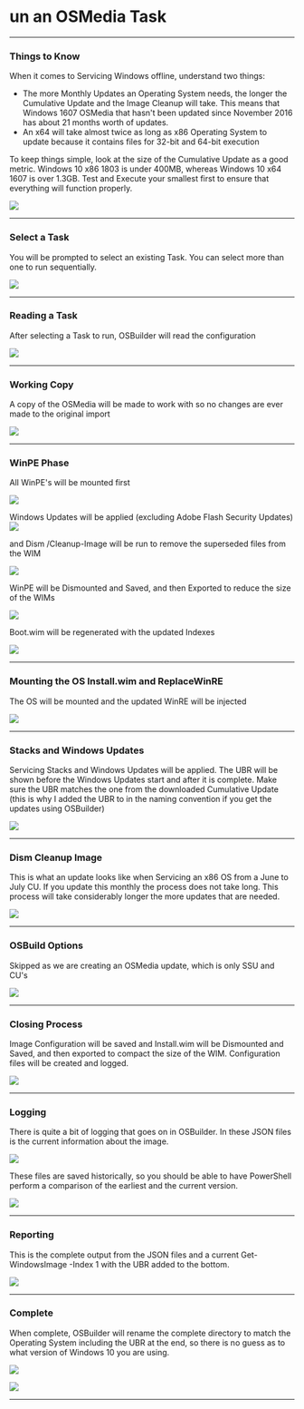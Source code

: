 # un an OSMedia Task

---

### Things to Know

When it comes to Servicing Windows offline, understand two things:

* The more Monthly Updates an Operating System needs, the longer the Cumulative Update and the Image Cleanup will take. This means that Windows 1607 OSMedia that hasn't been updated since November 2016 has about 21 months worth of updates.
* An x64 will take almost twice as long as x86 Operating System to update because it contains files for 32-bit and 64-bit execution

To keep things simple, look at the size of the Cumulative Update as a good metric. Windows 10 x86 1803 is under 400MB, whereas Windows 10 x64 1607 is over 1.3GB. Test and Execute your smallest first to ensure that everything will function properly.

![](/assets/2018-07-14_1-13-29.png)

---

### Select a Task

You will be prompted to select an existing Task.  You can select more than one to run sequentially.

![](/assets/2018-07-14_1-54-41.png)

---

### Reading a Task

After selecting a Task to run, OSBuilder will read the configuration

![](/assets/2018-07-14_3-02-49.png)

---

### Working Copy

A copy of the OSMedia will be made to work with so no changes are ever made to the original import

![](/assets/2018-07-14_3-04-17.png)

---

### WinPE Phase

All WinPE's will be mounted first

![](/assets/2018-07-14_3-04-54.png)

Windows Updates will be applied \(excluding Adobe Flash Security Updates\)![](/assets/2018-07-14_3-05-42.png)

and Dism /Cleanup-Image will be run to remove the superseded files from the WIM

![](/assets/2018-07-14_3-06-21.png)

WinPE will be Dismounted and Saved, and then Exported to reduce the size of the WIMs

![](/assets/2018-07-14_3-07-11.png)

Boot.wim will be regenerated with the updated Indexes

![](/assets/2018-07-14_3-08-07.png)

---

### Mounting the OS Install.wim and ReplaceWinRE

The OS will be mounted and the updated WinRE will be injected

![](/assets/2018-07-14_11-04-25.png)

---

### Stacks and Windows Updates

Servicing Stacks and Windows Updates will be applied.  The UBR will be shown before the Windows Updates start and after it is complete.  Make sure the UBR matches the one from the downloaded Cumulative Update \(this is why I added the UBR to in the naming convention if you get the updates using OSBuilder\)

![](/assets/2018-07-14_11-05-28.png)

---

### Dism Cleanup Image

This is what an update looks like when Servicing an x86 OS from a June to July CU.  If you update this monthly the process does not take long.  This process will take considerably longer the more updates that are needed.

![](/assets/2018-07-14_11-09-56.png)

---

### OSBuild Options

Skipped as we are creating an OSMedia update, which is only SSU and CU's

![](/assets/2018-07-12_14-20-09.png)

---

### Closing Process

Image Configuration will be saved and Install.wim will be Dismounted and Saved, and then exported to compact the size of the WIM.  Configuration files will be created and logged.

![](/assets/2018-07-14_11-12-51.png)

---

### Logging

There is quite a bit of logging that goes on in OSBuilder.  In these JSON files is the current information about the image.

![](/assets/2018-07-14_11-12-51b.png)

These files are saved historically, so you should be able to have PowerShell perform a comparison of the earliest and the current version.

![](/assets/2018-07-14_11-24-28.png)

---

### Reporting

This is the complete output from the JSON files and a current Get-WindowsImage -Index 1 with the UBR added to the bottom.

![](/assets/2018-07-14_11-20-44.png)

---

### Complete

When complete, OSBuilder will rename the complete directory to match the Operating System including the UBR at the end, so there is no guess as to what version of Windows 10 you are using.

![](/assets/2018-07-14_11-27-08.png)

![](/assets/2018-07-14_11-28-51.png)

---

